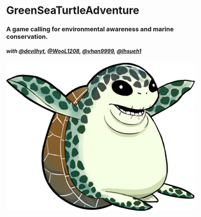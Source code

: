# GreenSeaTurtleAdventure

### A game calling for environmental awareness and marine conservation.

##### with [@devilhyt](https://github.com/devilhyt), [@WooL1208](https://github.com/WooL1208), [@vhan9999](https://github.com/vhan9999), [@lhsueh1](https://github.com/lhsueh1)

![](assests/Turtle-menu.png)